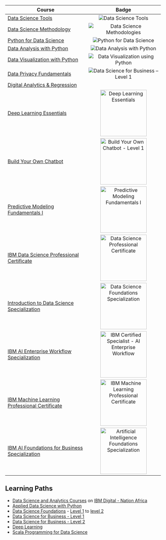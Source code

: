 | Course | Badge |
| ------ | :---: |
| [Data Science Tools](https://cognitiveclass.ai/courses/data-science-hands-open-source-tools-2) | ![Data Science Tools](https://cognitiveclass.ai/system/badges/icon_images/5f99/7bb6/7a32/d800/018b/d1f8/thumb/Data-Science-Tools-150x150-c-default.png) |
| [Data Science Methodology](https://cognitiveclass.ai/courses/data-science-methodology-2) | ![Data Science Methodologies](https://cognitiveclass.ai/system/badges/icon_images/5f99/842e/ea0d/9500/0179/6c67/thumb/Data_Science_Methodologies-150x150-c-default.png) |
| [Python for Data Science](https://cognitiveclass.ai/courses/python-for-data-science) | ![Python for Data Science](https://cognitiveclass.ai/system/badges/icon_images/5f99/8c61/164a/be00/01fe/87b0/thumb/Python-101-Data-Science-150x150-c-default.png) |
| [Data Analysis with Python](https://cognitiveclass.ai/courses/data-analysis-python) | ![Data Analysis with Python](https://cognitiveclass.ai/system/badges/icon_images/5f99/849a/84b9/f200/01f8/29ba/thumb/Data_Analysis_using_Python-150x150-c-default.png) |
| [Data Visualization with Python](https://cognitiveclass.ai/courses/data-visualization-with-python) | ![Data Visualization using Python](https://cognitiveclass.ai/system/badges/icon_images/5f99/84e6/a4dc/2900/0131/a36a/thumb/Data_Visualization_Using_Python-150x150-c-default.png) |
| [Data Privacy Fundamentals](https://cognitiveclass.ai/courses/data-privacy) | ![Data Science for Business – Level 1](https://cognitiveclass.ai/system/badges/icon_images/5f99/8e8b/84b9/f200/01f8/2a18/thumb/Data-Sci-Business-Level-1-CC-2019-150x150-c-default.png) |
| [Digital Analytics & Regression](https://cognitiveclass.ai/courses/course-v1:FiresideAnalyticsInc+ML0103EN+v1) | |
| [Deep Learning Essentials](https://cognitiveclass.ai/courses/course-v1:DeepLearning.TV%20ML0115EN%20v2.0) | <img src="https://s3.us-south.cloud-object-storage.appdomain.cloud/sn-portals-cognitiveclass/badges/icon_images/5f99/8368/7a32/d800/018b/d236/thumb/Deep_Learning_Essentials-150x150-c-default.png" alt="Deep Learning Essentials" width="150"/> |
| [Build Your Own Chatbot](https://cognitiveclass.ai/courses/chatbot-course) | <img src="https://images.credly.com/size/340x340/images/b5243e36-b05f-426b-994a-87a535f1c217/Build_your_own_chatbot_-_CC_v3.png" alt="Build Your Own Chatbot - Level 1" width="150"/> |
| [Predictive Modeling Fundamentals I](https://cognitiveclass.ai/courses/course-v1:BDU+PA0101EN+v1) | <img src="https://courses.cognitiveclass.ai/asset-v1:BDU+PA0101EN+v1+type@asset+block@course_card.png" alt="Predictive Modeling Fundamentals I" width="150"/> |
| [IBM Data Science Professional Certificate](https://www.coursera.org/professional-certificates/ibm-data-science) | <img src="https://d3njjcbhbojbot.cloudfront.net/api/utilities/v1/imageproxy/http://coursera-university-assets.s3.amazonaws.com/c0/87a10033a311e892619b85c6fd62bb/IBM-200x48.png" alt="Data Science Professional Certificate" width="150"/> |
| [Introduction to Data Science Specialization](https://www.coursera.org/specializations/introduction-data-science) | <img src="https://images.youracclaim.com/images/ac4daa48-1924-4dc5-80cf-ede5a08bac51/Data_Science_Foundations_Specialization.png" alt="Data Science Foundations Specialization" width="150"/> |
| [IBM AI Enterprise Workflow Specialization](https://www.coursera.org/specializations/ibm-ai-workflow) | <img src="https://images.youracclaim.com/size/340x340/images/f96e14c2-4295-448d-ba9f-b36d9f2b3c99/Badge_C0004400.png" alt="IBM Certified Specialist - AI Enterprise Workflow" width="150"/> |
| [IBM Machine Learning Professional Certificate](https://www.coursera.org/professional-certificates/ibm-machine-learning) | <img src="https://images.youracclaim.com/images/f02ef07e-9cc2-4bc4-a316-ccfaedde8559/Professional_Certificate_-_IBM_Machine_Language.png" alt="IBM Machine Learning Professional Certificate" width="150"/> |
| [IBM AI Foundations for Business Specialization](https://www.coursera.org/specializations/ibm-ai-foundations-for-business) | <img src="https://images.youracclaim.com/images/4b79cc62-d398-4d20-8a8b-ac15335ccc04/AI_Foundations_Specialization.png" alt="Artificial Intelligence Foundations Specialization" width="150"/> |

## Learning Paths
* [Data Science and Analytics Courses](https://developer.ibm.com/digitalnation/africa/courses/data_science_and_analytics) on [IBM Digital - Nation Africa](https://developer.ibm.com/digitalnation/africa)
* [Applied Data Science with Python](https://cognitiveclass.ai/learn/data-science-with-python)
* [Data Science Foundations](https://cognitiveclass.ai/learn/data-science) - [Level 1](https://cognitiveclass.ai/badges/data-science-foundations-explorer) to [level 2](https://cognitiveclass.ai/badges/data-science-foundations-graduate)
* [Data Science for Business - Level 1](https://cognitiveclass.ai/courses/data-privacy)
* [Data Science for Business - Level 2](https://cognitiveclass.ai/learn/data-science-business)
* [Deep Learning](https://cognitiveclass.ai/learn/deep-learning)
* [Scala Programming for Data Science](https://cognitiveclass.ai/learn/scala)
